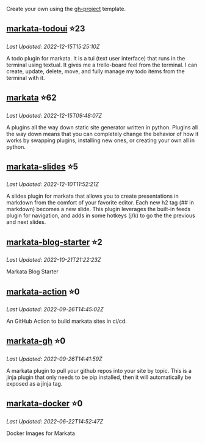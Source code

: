 
Create your own using the
[gh-project](https://github.com/WaylonWalker/gh-projects/generate) template.


## [markata-todoui](https://github.com/WaylonWalker/markata-todoui) ⭐23
_Last Updated: 2022-12-15T15:25:10Z_

A todo plugin for markata.  It is a tui (text user interface) that runs in the terminal using textual.  It gives me a trello-board feel from the terminal.  I can create, update, delete, move, and fully manage my todo items from the terminal with it.

## [markata](https://github.com/WaylonWalker/markata) ⭐62
_Last Updated: 2022-12-15T09:48:07Z_

A plugins all the way down static site generator written in python.  Plugins all the way down means that you can completely change the behavior of how it works by swapping plugins, installing new ones, or creating your own all in python.

## [markata-slides](https://github.com/WaylonWalker/markata-slides) ⭐5
_Last Updated: 2022-12-10T11:52:21Z_

A slides plugin for markata that allows you to create presentations in markdown from the comfort of your favorite editor.  Each new h2 tag (## in markdown) becomes a new slide.  This plugin leverages the built-in feeds plugin for navigation, and adds in some hotkeys (j/k) to go the the previous and next slides.

## [markata-blog-starter](https://github.com/WaylonWalker/markata-blog-starter) ⭐2
_Last Updated: 2022-10-21T21:22:23Z_

Markata Blog Starter

## [markata-action](https://github.com/WaylonWalker/markata-action) ⭐0
_Last Updated: 2022-09-26T14:45:02Z_

An GitHub Action to build markata sites in ci/cd. 

## [markata-gh](https://github.com/WaylonWalker/markata-gh) ⭐0
_Last Updated: 2022-09-26T14:41:59Z_

A markata plugin to pull your github repos into your site by topic.  This is a jinja plugin that only needs to be pip installed, then it will automatically be exposed as a jinja tag.

## [markata-docker](https://github.com/WaylonWalker/markata-docker) ⭐0
_Last Updated: 2022-06-22T14:52:47Z_

Docker Images for Markata